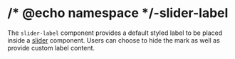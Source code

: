 # /* @echo namespace */-slider-label
The `slider-label` component provides a default styled label to be placed inside a [slider](../slider/README.md) component. Users can choose to hide the mark as well as provide custom label content.